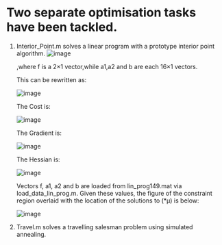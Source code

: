 # Two separate optimisation tasks have been tackled. 
1. Interior_Point.m solves a linear program with a prototype interior point algorithm.
   ![image](https://github.com/flaviamihaela/optimisation_tasks/assets/55638247/fc62d50c-309c-441a-8b35-d0000d1b48b6)

   ,where f is a 2×1 vector,while a1,a2 and b are each 16×1 vectors.

   This can be rewritten as:
   
   ![image](https://github.com/flaviamihaela/optimisation_tasks/assets/55638247/45f53ed2-8b92-49b7-8495-da04ef324ae9)

   The Cost is:
   
   ![image](https://github.com/flaviamihaela/optimisation_tasks/assets/55638247/89f8652f-3a11-4c8d-8aa6-6562a6ce5348)

   The Gradient is:
   
   ![image](https://github.com/flaviamihaela/optimisation_tasks/assets/55638247/064b5468-7577-4e14-b887-1c887456ff1e)

   The Hessian is:
   
   ![image](https://github.com/flaviamihaela/optimisation_tasks/assets/55638247/b8c4a855-0f05-49e3-8d90-db0abfb7be36)


   Vectors f, a1, a2 and b are loaded from lin_prog149.mat via load_data_lin_prog.m.
   Given these values, the figure of the constraint region overlaid with the location of the solutions to (*µ) is below:
   
   ![image](https://github.com/flaviamihaela/optimisation_tasks/assets/55638247/db430498-e239-40b7-bbf1-8fcce4784746)
   

3. Travel.m solves a travelling salesman problem using simulated annealing.
   

